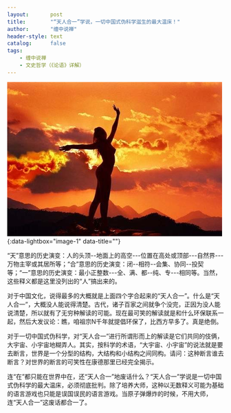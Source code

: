 ```yaml
---
layout:       post
title:        "“天人合一”学说，一切中国式伪科学滋生的最大温床！"
author:       "缠中说禅"
header-style: text
catalog:      false
tags:
    - 缠中说禅
    - 文史哲学（《论语》详解）
---
```


[![](/img/czsc/20060328-0115.png)](/img/czsc/20060328-0115.png){:data-lightbox="image-1" data-title=""}



“天”意思的历史演变：人的头顶--地面上的高空---位置在高处或顶部---自然界---万物主宰或其居所等；“合”意思的历史演变：闭--相符--会集、协同--投契等；“一”意思的历史演变：最小正整数---全、满、都--纯、专---相同等。当然，这些释义都是这里没列出的“人”搞出来的。



对于中国文化，说得最多的大概就是上面四个字合起来的“天人合一”。什么是“天人合一”，大概没人能说得清楚。古代，诸子百家之间就争个没完，正因为没人能说清楚，所以就有了无穷种解读的可能。现在最可笑的解读就是和什么环保联系一起，然后大发议论：瞧，咱祖宗N千年就提倡环保了，比西方早多了。真是绝倒。



对于一切中国式伪科学，对“天人合一”进行所谓形而上的解读是它们共同的伎俩，大宇宙、小宇宙地糊弄人。其实，按科学的术语，“大宇宙、小宇宙”的说法就是要去断言，世界是一个分型的结构，大结构和小结构之间同构。请问：这种断言谁去断言？对世界的断言的可笑性在康德那里已经完全揭示。



连“在”都只能在世界中在，还“天人合一”地废话什么？“天人合一”学说是一切中国式伪科学的最大温床，必须彻底批判。除了培养大师，这种以无数释义可能为基础的语言游戏也只能是误国误民的语言游戏。当原子弹爆炸的时候，不用大师，连“天人合一”这废话都合一了。
